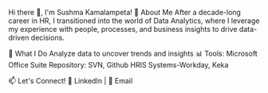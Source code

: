 Hi there 👋, I'm Sushma Kamalampeta!
🌟 About Me
After a decade-long career in HR, I transitioned into the world of Data Analytics, where I leverage my experience with people, processes, and business insights to drive data-driven decisions.


🔹 What I Do
Analyze data to uncover trends and insights 📊
Tools: Microsoft Office Suite
Repository: SVN, Github
HRIS Systems-Workday, Keka

📫 Let's Connect!
💼 LinkedIn | 📧 Email 
